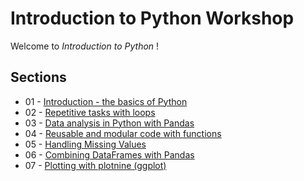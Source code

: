 # Introduction to Python Workshop

Welcome to _Introduction to Python_ !

## Sections

* 01 - [Introduction - the basics of Python](modules/intro.md)
* 02 - [Repetitive tasks with loops](modules/loops.md)
* 03 - [Data analysis in Python with Pandas](modules/working_with_data.md)
* 04 - [Reusable and modular code with functions](modules/functions.md)
* 05 - [Handling Missing Values](modules/missing_values.md)
* 06 - [Combining DataFrames with Pandas](modules/merging_data.md)
* 07 - [Plotting with plotnine (ggplot)](modules/plotting_with_ggplot.md)
